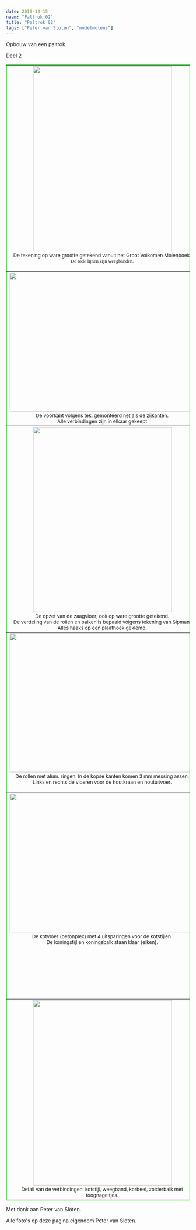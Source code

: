 ```yaml
---
date: 2019-12-15
naam: "Paltrok 02"
title: "Paltrok 02"
tags: ["Peter van Sloten", "modelmolens"]
---
```


Opbouw van een paltrok.

Deel 2

<table border="1" width="100%" bordercolor="#00FF00" style="border-collapse: collapse">
	<tr>
		<td width="532" align="center" valign="top">
		<img src="/images/modelmolens/peter%20van%20sloten/paltrok/Opbouw%20paltrok%205-5-2010%20-1-.jpg" width="380" height="507"><span style="font-size: 10.0pt"><br>
		De tekening op ware grootte getekend vanuit het Groot Volkomen 
		Molenboek. </span>
		<span style="font-size: 10.0pt; font-family: Arial,sans-serif"><br>
		</span><font face="Times New Roman"><span style="font-size: 10.0pt">De 
		rode lijnen zijn weegbanden.</span></font></td>
		<td align="center" valign="top">
		<img src="/images/modelmolens/peter%20van%20sloten/paltrok/Opbouw%20paltrok%205-5-2010%20-2-.jpg" width="380" height="507"><span style="font-size: 10.0pt"><br>
		Een zijkant in elkaar gezet met korbelen. <br>
		De kotstijlen is iepen, zolderbalken is oregon-pine, weegbanden is 
		lariks, korbelen is merbau.<br>
 </span></td>
	</tr>
	<tr>
		<td width="532" align="center" valign="top">
		<img src="/images/modelmolens/peter%20van%20sloten/paltrok/Opbouw%20paltrok%205-5-2010%20-3-.jpg" width="507" height="380"><span style="font-size: 10.0pt"><br>
		De voorkant volgens tek. gemonteerd net als de zijkanten. <br>
		Alle verbindingen zijn in elkaar gekeept<br>
 </span></td>
		<td align="center" valign="top">
		<img src="/images/modelmolens/peter%20van%20sloten/paltrok/Opbouw%20paltrok%205-5-2010%20-4-.jpg" width="507" height="380"><span style="font-size: 10.0pt"><br>
		Het geheel staat haaks. De spijkers links en rechts is om alles uit te 
		lijnen.</span></td>
	</tr>
	<tr>
		<td width="532" align="center" valign="top">
		<img src="/images/modelmolens/peter%20van%20sloten/paltrok/Opbouw%20paltrok%205-5-2010%20-5-.jpg" width="380" height="507"><span style="font-size: 10.0pt"><br>
		De opzet van de zaagvloer, ook op ware grootte getekend. <br>
		De verdeling van de rollen en balken is bepaald volgens tekening van 
		Sipman. <br>
		Alles haaks op een plaathoek geklemd.<br>
 </span></td>
		<td align="center" valign="top">
		<img src="/images/modelmolens/peter%20van%20sloten/paltrok/Opbouw%20paltrok%205-5-2010%20-6-.jpg" width="507" height="380"><span style="font-size: 10.0pt"><br>
		Met draaibank van de rollen (marupa) 3 mm afgedraaid. Asdikte is 14 mm, 
		uiteinde is 11 mm. <br>
		Op de balken komen nog sleeneuten, waarover de zaagslee zal gaan rollen.<br>
		De rollen steken 3 mm boven de balken uit.</span></td>
	</tr>
	<tr>
		<td width="532" align="center" valign="top">
		<img src="/images/modelmolens/peter%20van%20sloten/paltrok/Opbouw%20paltrok%205-5-2010%20-7-.jpg" width="507" height="380"><span style="font-size: 10.0pt"><br>
		De rollen met alum. ringen. In de kopse kanten komen 3 mm messing assen.<br>
		Links en rechts de vloeren voor de houtkraan en houtuitvoer.<br>
 </span></td>
		<td align="center" valign="top">
		<img src="/images/modelmolens/peter%20van%20sloten/paltrok/Opbouw%20paltrok%205-5-2010%20-8-.jpg" width="507" height="380"><span style="font-size: 10.0pt"><br>
		In het centrum van de vloer 2 x 2 dubbele rollen. Daar is ook het 
		grootste gewicht. <br>
		De zaagramen (eiken) komen in het hart van de zaagvloer (open deel).</span></td>
	</tr>
	<tr>
		<td width="532" align="center" valign="top">
		<img src="/images/modelmolens/peter%20van%20sloten/paltrok/Opbouw%20paltrok%205-5-2010%20-9-.jpg" width="507" height="380"><span style="font-size: 10.0pt"><br>
		De kotvloer (betonplex) met 4 uitsparingen voor de kotstijlen. <br>
		De koningstijl en koningsbalk staan klaar (eiken).</span></td>
		<td align="center" valign="top">
		<img src="/images/modelmolens/peter%20van%20sloten/paltrok/Opbouw%20paltrok%205-5-2010%20-10-.jpg" width="380" height="507"><span style="font-size: 10.0pt"><br>
		De kast op de kotvloer. <br>
		De koningstijl staat nu tussen 4 staande klossen, waarvan 2 liggende 
		wiggen worden.<br>
 </span></td>
	</tr>
	<tr>
		<td width="532" align="center" valign="top">
		<img src="/images/modelmolens/peter%20van%20sloten/paltrok/Opbouw%20paltrok%205-5-2010%20-11-.jpg" width="380" height="507"><span style="font-size: 10.0pt"><br>
		Detail van de verbindingen:<span lang="nl"> </span>kotstijl, weegband, 
		korbeel, zolderbalk met toognageltjes.<br>
 </span></td>
		<td align="center" valign="top">
		<img src="/images/modelmolens/peter%20van%20sloten/paltrok/Opbouw%20paltrok%205-5-2010%20-12-.jpg" width="507" height="380"><span style="font-size: 10.0pt"><br>
		Begin van de kap (oregon-pine) op de bovenkant van de kast en de plaats 
		voor de windpeluw (eiken).</span></td>
	</tr>
</table>

Met dank aan Peter van Sloten.

Alle foto's op deze pagina eigendom Peter van Sloten.